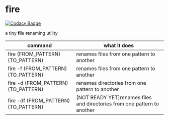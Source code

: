# fire

[![Codacy Badge](https://api.codacy.com/project/badge/Grade/e60111b6d7e1466bae1eb8e22a7ce5d4)](https://app.codacy.com/manual/MensurOwary/fire?utm_source=github.com&utm_medium=referral&utm_content=MensurOwary/fire&utm_campaign=Badge_Grade_Dashboard)

a tiny **fi**le **re**naming utility

| command                              | what it does                                                             |
| ------------------------------------ | ------------------------------------------------------------------------ |
| fire (FROM_PATTERN) (TO_PATTERN)     | renames files from one pattern to another                                |
| fire -f (FROM_PATTERN) (TO_PATTERN)  | renames files from one pattern to another                                |
| fire -d (FROM_PATTERN) (TO_PATTERN)  | renames directories from one pattern to another                          |
| fire -df (FROM_PATTERN) (TO_PATTERN) | [NOT READY YET]renames files and directories from one pattern to another |
